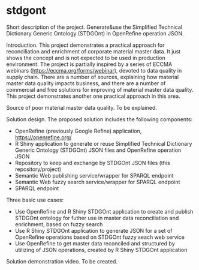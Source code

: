 # stdgont
Short description of the project.
Generate&use the Simplified Technical Dictionary Generic Ontology (STDGOnt) in OpenRefine operation JSON.

Introduction.
This project demonstrates a practical approach for reconciliation and enrichment of corporate material master data.
It just shows the concept and is not expected to be used in production environment.
The project is partially inspired by a series of ECCMA webinars (https://eccma.org/forms/webinar), devoted to data quality in supply chain.
There are a number of sources, explaining how material master data quality impacts business, 
and there are a number of commercial and free solutions for improving of material master data quality.
This project demonstrates another one practical approach in this area.

Source of poor material master data quality.
To be explained.

Solution design.
The proposed solution includes the following components:
- OpenRefine (previously Google Refine) application, https://openrefine.org/
- R Shiny application to generate or reuse Simplified Technical Dictionary Generic Ontology (STDGOnt) JSON files and OpenRefine operation JSON 
- Repository to keep and exchange by STDGOnt JSON files (this repository/project)
- Semantic Web publishing service/wrapper for SPARQL endpoint
- Semantic Web fuzzy search service/wrapper for SPARQL endpoint
- SPARQL endpoint

Three basic use cases:
- Use OpenRefine and R Shiny STDGOnt application to create and publish STDGOnt ontology for futher use in master data reconciliation and enrichment, based on fuzzy search
- Use R Shiny STDGOnt application to generate JSON for a set of OpenRefine operations based on STDGOnt fuzzy seach web service
- Use OpenRefine to get master data reconciled and structured by utilizing of JSON operations, created by R Shiny STDGOnt application

Solution demonstration video.
To be created.
